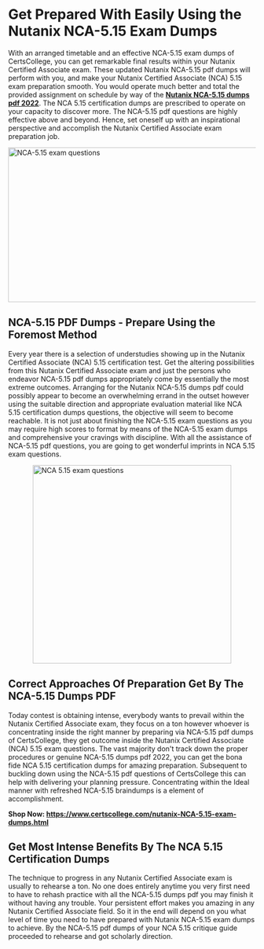<h1><strong>Get Prepared With Easily Using the Nutanix NCA-5.15 Exam Dumps&nbsp;</strong></h1>
<p><span style="font-weight: 400;">With an arranged timetable and an effective  NCA-5.15 exam dumps of CertsCollege, you can get remarkable final results within your Nutanix Certified Associate exam. These updated Nutanix NCA-5.15 pdf dumps will perform with you, and make your Nutanix Certified Associate (NCA) 5.15 exam preparation smooth. You would operate much better and total the provided assignment on schedule by way of the <strong><a href="https://www.certscollege.com/nutanix-NCA-5.15-exam-dumps.html">Nutanix NCA-5.15 dumps pdf 2022</a></strong>. The NCA 5.15 certification dumps are prescribed to operate on your capacity to discover more. The  NCA-5.15 pdf questions are highly effective above and beyond. Hence, set oneself up with an inspirational perspective and accomplish the Nutanix Certified Associate exam preparation job.&nbsp;</span></p>
<p><span style="font-weight: 400;"><img style="display: block; margin-left: auto; margin-right: auto;" src="https://i.ibb.co/CPDK3ps/Yellow-and-Blue-Initiative-Blog-Banner.png" alt="NCA-5.15 exam questions" width="559" height="315" /></span></p>
<h2><strong>NCA-5.15 PDF Dumps - Prepare Using the Foremost Method</strong></h2>
<p><span style="font-weight: 400;">Every year there is a selection of understudies showing up in the Nutanix Certified Associate (NCA) 5.15 certification test. Get the altering possibilities from this Nutanix Certified Associate exam and just the persons who endeavor NCA-5.15 pdf dumps appropriately come by essentially the most extreme outcomes. Arranging for the Nutanix NCA-5.15 dumps pdf could possibly appear to become an overwhelming errand in the outset however using the suitable direction and appropriate evaluation material like NCA 5.15 certification dumps questions, the objective will seem to become reachable. It is not just about finishing the NCA-5.15 exam questions as you may require high scores to format by means of the NCA-5.15 exam dumps and comprehensive your cravings with discipline. With all the assistance of NCA-5.15 pdf questions, you are going to get wonderful imprints in NCA 5.15 exam questions.</span></p>
<p><span style="font-weight: 400;"><a href="https://tinyurl.com/y257mw5f"><img style="display: block; margin-left: auto; margin-right: auto;" src="https://i.ibb.co/9tMrhdY/Teacher-Appreciation-Invitation.png" alt="NCA 5.15 exam questions " width="404" height="404" /></a></span></p>
<h2><strong>Correct Approaches Of Preparation Get By The NCA-5.15 Dumps PDF</strong></h2>
<p><span style="font-weight: 400;">Today contest is obtaining intense, everybody wants to prevail within the Nutanix Certified Associate exam, they focus on a ton however whoever is concentrating inside the right manner by preparing via NCA-5.15 pdf dumps of CertsCollege, they get outcome inside the Nutanix Certified Associate (NCA) 5.15 exam questions. The vast majority don't track down the proper procedures or genuine NCA-5.15 dumps pdf 2022, you can get the bona fide NCA 5.15 certification dumps for amazing preparation. Subsequent to buckling down using the  NCA-5.15 pdf questions of CertsCollege this can help with delivering your planning pressure. Concentrating within the Ideal manner with refreshed NCA-5.15 braindumps is a element of accomplishment.</span></p>
<p><span style="font-weight: 400;"><strong>Shop Now: <a href="https://www.certscollege.com/nutanix-NCA-5.15-exam-dumps.html">https://www.certscollege.com/nutanix-NCA-5.15-exam-dumps.html</a></strong></span></p>
<h2><strong>Get Most Intense Benefits By The NCA 5.15 Certification Dumps</strong></h2>
<p><span style="font-weight: 400;">The technique to progress in any Nutanix Certified Associate exam is usually to rehearse a ton. No one does entirely anytime you very first need to have to rehash practice with all the NCA-5.15 dumps pdf you may finish it without having any trouble. Your persistent effort makes you amazing in any Nutanix Certified Associate field. So it in the end will depend on you what level of time you need to have prepared with Nutanix NCA-5.15 exam dumps to achieve. By the NCA-5.15 pdf dumps of your NCA 5.15 critique guide proceeded to rehearse and got scholarly direction.</span></p>
